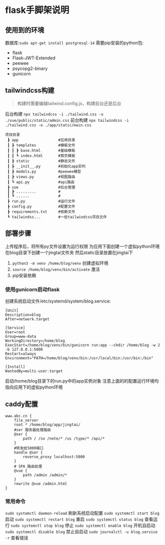 # flask手脚架说明

## 使用到的环境
数据库:`sudo apt-get install postgresql-14`
需要pip安装的python包:
- flask
- Flask-JWT-Extended
- peewee
- psycopg2-binary
- gunicorn

## tailwindcss构建

> 构建时需要编辑tailwind.config.js，构建前台还是后台

后台构建
`npx tailwindcss -i ./tailwind.css -o ./vue/public/static/admin.css`
前台构建
`npx tailwindcss -i ./tailwind.css -o ./app/static/main.css`

```
项目目录
 ┣ app                  #应用目录
 ┃ ┣ templates          #模板文件
 ┃ ┃ ┣ base.html        #基础模板  
 ┃ ┃ ┗ index.html       #首页模板
 ┃ ┣ static             #静态文件
 ┃ ┣ __init__.py        #初始化app实列
 ┃ ┣ models.py          #peewee模型
 ┃ ┣ views.py           #视图路由
 ┃ ┗ api.py             #api路由
 ┣ vue                  #后台管理
 ┃ ┣ .........          #
 ┃ ┗ ......             #
 ┣ run.py               #运行文件
 ┣ config.py            #配置文件
 ┣ requirements.txt     #依赖文件
 ┗ tailwindss...		#一些tailwindcss项目文件
```

## 部署步骤
上传程序后，将所有py文件设置为运行权限
为应用下面创建一个虚拟python环境
在blog目录下创建一个jingtai文件夹
然后static目录放置在jingtai下

1. `python3 -m venv /home/blog/venv` 创建虚拟环境
2. `source /home/blog/venv/bin/activate` 激活
3. pip安装依赖


### 使用gunicorn启动flask
创建系统启动文件/etc/systemd/system/blog.service:
```
[Unit]
Description=blog
After=network.target

[Service]
User=root
Group=www-data
WorkingDirectory=/home/blog
ExecStart=/home/blog/venv/bin/gunicorn run:app --chdir /home/blog -w 2 -b 127.0.0.1:5000
Restart=always
Environment="PATH=/home/blog/venv/bin:/usr/local/bin:/usr/bin:/bin"

[Install]
WantedBy=multi-user.target
```
启动/home/blog目录下的run.py中的app实例对象
注意上面的的配置运行环境均指向应用下的虚拟python环境

## caddy配置
```
www.abc.cn {
	file_server
	root * /home/blog/app/jingtai/
	#ser 服务器处理路由
	@ser {
        path / /so /note/* /us /type/* /api/*
    }
	#转发给5000端口
	handle @ser {
		reverse_proxy localhost:5000
	}
	# SPA 路由处理
    @vue {
        path /admin /admin/*
    }
    rewrite @vue /admin.html
}
```

### 常用命令
`sudo systemctl daemon-reload` 刷新系统启动配置
`sudo systemctl start blog` 启动
`sudo systemctl restart blog` 重启
`sudo systemctl status blog` 查看运行
`sudo systemctl stop blog` 停止
`sudo systemctl enable blog` 开机自启动
`sudo systemctl disable blog`   禁止自启动
`sudo journalctl -u blog.service -r` 查看错误


